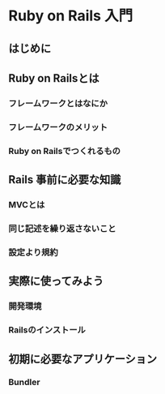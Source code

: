 # Ruby on Rails 入門

## はじめに

## Ruby on Railsとは
### フレームワークとはなにか
### フレームワークのメリット
### Ruby on Railsでつくれるもの

## Rails 事前に必要な知識
### MVCとは
### 同じ記述を繰り返さないこと
### 設定より規約

## 実際に使ってみよう
### 開発環境
### Railsのインストール

## 初期に必要なアプリケーション
### Bundler
